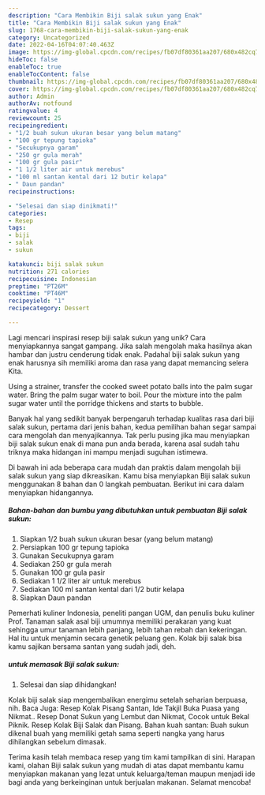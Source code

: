 ```yaml
---
description: "Cara Membikin Biji salak sukun yang Enak"
title: "Cara Membikin Biji salak sukun yang Enak"
slug: 1768-cara-membikin-biji-salak-sukun-yang-enak
category: Uncategorized
date: 2022-04-16T04:07:40.463Z
image: https://img-global.cpcdn.com/recipes/fb07df80361aa207/680x482cq70/biji-salak-sukun-foto-resep-utama.jpg
hideToc: false
enableToc: true
enableTocContent: false
thumbnail: https://img-global.cpcdn.com/recipes/fb07df80361aa207/680x482cq70/biji-salak-sukun-foto-resep-utama.jpg
cover: https://img-global.cpcdn.com/recipes/fb07df80361aa207/680x482cq70/biji-salak-sukun-foto-resep-utama.jpg
author: Admin
authorAv: notfound
ratingvalue: 4
reviewcount: 25
recipeingredient:
- "1/2 buah sukun ukuran besar yang belum matang"
- "100 gr tepung tapioka"
- "Secukupnya garam"
- "250 gr gula merah"
- "100 gr gula pasir"
- "1 1/2 liter air untuk merebus"
- "100 ml santan kental dari 12 butir kelapa"
- " Daun pandan"
recipeinstructions:

- "Selesai dan siap dinikmati!"
categories:
- Resep
tags:
- biji
- salak
- sukun

katakunci: biji salak sukun 
nutrition: 271 calories
recipecuisine: Indonesian
preptime: "PT26M"
cooktime: "PT46M"
recipeyield: "1"
recipecategory: Dessert

---
```





Lagi mencari inspirasi resep biji salak sukun yang unik? Cara menyiapkannya sangat gampang. Jika salah mengolah maka hasilnya akan hambar dan justru cenderung tidak enak. Padahal biji salak sukun yang enak harusnya sih memiliki aroma dan rasa yang dapat memancing selera Kita.





Using a strainer, transfer the cooked sweet potato balls into the palm sugar water. Bring the palm sugar water to boil. Pour the mixture into the palm sugar water until the porridge thickens and starts to bubble.

Banyak hal yang sedikit banyak berpengaruh terhadap kualitas rasa dari biji salak sukun, pertama dari jenis bahan, kedua pemilihan bahan segar sampai cara mengolah dan menyajikannya. Tak perlu pusing jika mau menyiapkan biji salak sukun enak di mana pun anda berada, karena asal sudah tahu triknya maka hidangan ini mampu menjadi suguhan istimewa.






Di bawah ini ada beberapa cara mudah dan praktis dalam mengolah biji salak sukun yang siap dikreasikan. Kamu bisa menyiapkan Biji salak sukun menggunakan 8 bahan dan 0 langkah pembuatan. Berikut ini cara dalam menyiapkan hidangannya.

<!--inarticleads1-->

##### Bahan-bahan dan bumbu yang dibutuhkan untuk pembuatan Biji salak sukun:

1. Siapkan 1/2 buah sukun ukuran besar (yang belum matang)
1. Persiapkan 100 gr tepung tapioka
1. Gunakan Secukupnya garam
1. Sediakan 250 gr gula merah
1. Gunakan 100 gr gula pasir
1. Sediakan 1 1/2 liter air untuk merebus
1. Sediakan 100 ml santan kental dari 1/2 butir kelapa
1. Siapkan  Daun pandan


Pemerhati kuliner Indonesia, peneliti pangan UGM, dan penulis buku kuliner Prof. Tanaman salak asal biji umumnya memiliki perakaran yang kuat sehingga umur tanaman lebih panjang, lebih tahan rebah dan kekeringan. Hal itu untuk menjamin secara genetik peluang gen. Kolak biji salak bisa kamu sajikan bersama santan yang sudah jadi, deh. 

<!--inarticleads2-->

#####  untuk memasak Biji salak sukun:


1. Selesai dan siap dihidangkan!

Kolak biji salak siap mengembalikan energimu setelah seharian berpuasa, nih. Baca Juga: Resep Kolak Pisang Santan, Ide Takjil Buka Puasa yang Nikmat.. Resep Donat Sukun yang Lembut dan Nikmat, Cocok untuk Bekal Piknik. Resep Kolak Biji Salak dan Pisang. Bahan kuah santan: Buah sukun dikenal buah yang memiliki getah sama seperti nangka yang harus dihilangkan sebelum dimasak. 

Terima kasih telah membaca resep yang tim kami tampilkan di sini. Harapan kami, olahan Biji salak sukun yang mudah di atas dapat membantu kamu menyiapkan makanan yang lezat untuk keluarga/teman maupun menjadi ide bagi anda yang berkeinginan untuk berjualan makanan. Selamat mencoba!
